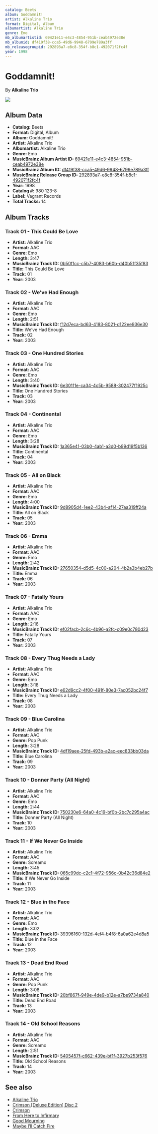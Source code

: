 ```yaml
---
catalog: Beets
album: Goddamnit!
artist: Alkaline Trio
format: Digital, Album
albumartist: Alkaline Trio
genre: Emo
mb_albumartistid: 69421e11-e4c3-4854-951b-ceab4972e38e
mb_albumid: df419f38-cca5-49d6-9948-6799e789a3ff
mb_releasegroupid: 292893a7-e8c8-354f-b8c1-492071f2fc4f
year: 1998
---
```


# Goddamnit!

By **Alkaline Trio**

![](../../assets/beetscovers/Alkaline_Trio-Goddamnit!.jpg)

## Album Data

- **Catalog:** Beets
- **Format:** Digital, Album
- **Album:** Goddamnit!
- **Artist:** Alkaline Trio
- **Albumartist:** Alkaline Trio
- **Genre:** Emo
- **MusicBrainz Album Artist ID:** [69421e11-e4c3-4854-951b-ceab4972e38e](https://musicbrainz.org/artist/69421e11-e4c3-4854-951b-ceab4972e38e)
- **MusicBrainz Album ID:** [df419f38-cca5-49d6-9948-6799e789a3ff](https://musicbrainz.org/release/df419f38-cca5-49d6-9948-6799e789a3ff)
- **MusicBrainz Release Group ID:** [292893a7-e8c8-354f-b8c1-492071f2fc4f](https://musicbrainz.org/release-group/292893a7-e8c8-354f-b8c1-492071f2fc4f)
- **Year:** 1998
- **Catalog #:** 980 123-8
- **Label:** Vagrant Records
- **Total Tracks:** 14

## Album Tracks

### Track 01 - This Could Be Love

- **Artist:** Alkaline Trio
- **Format:** AAC
- **Genre:** Emo
- **Length:** 3:47
- **MusicBrainz Track ID:** [0b50f1cc-c5b7-4083-b60b-d40b51f35f83](https://musicbrainz.org/recording/0b50f1cc-c5b7-4083-b60b-d40b51f35f83)
- **Title:** This Could Be Love
- **Track:** 01
- **Year:** 2003

### Track 02 - We’ve Had Enough

- **Artist:** Alkaline Trio
- **Format:** AAC
- **Genre:** Emo
- **Length:** 2:51
- **MusicBrainz Track ID:** [f12d7eca-bd63-4183-8021-d122ee936e30](https://musicbrainz.org/recording/f12d7eca-bd63-4183-8021-d122ee936e30)
- **Title:** We’ve Had Enough
- **Track:** 02
- **Year:** 2003

### Track 03 - One Hundred Stories

- **Artist:** Alkaline Trio
- **Format:** AAC
- **Genre:** Emo
- **Length:** 3:40
- **MusicBrainz Track ID:** [6e30111e-ca34-4c5b-9588-302477f1925c](https://musicbrainz.org/recording/6e30111e-ca34-4c5b-9588-302477f1925c)
- **Title:** One Hundred Stories
- **Track:** 03
- **Year:** 2003

### Track 04 - Continental

- **Artist:** Alkaline Trio
- **Format:** AAC
- **Genre:** Emo
- **Length:** 3:28
- **MusicBrainz Track ID:** [1a365e41-03b0-4ab1-a3d0-b99d19f5b136](https://musicbrainz.org/recording/1a365e41-03b0-4ab1-a3d0-b99d19f5b136)
- **Title:** Continental
- **Track:** 04
- **Year:** 2003

### Track 05 - All on Black

- **Artist:** Alkaline Trio
- **Format:** AAC
- **Genre:** Emo
- **Length:** 4:00
- **MusicBrainz Track ID:** [9d8905d4-1ee2-43b4-af14-27aa319ff24a](https://musicbrainz.org/recording/9d8905d4-1ee2-43b4-af14-27aa319ff24a)
- **Title:** All on Black
- **Track:** 05
- **Year:** 2003

### Track 06 - Emma

- **Artist:** Alkaline Trio
- **Format:** AAC
- **Genre:** Emo
- **Length:** 2:42
- **MusicBrainz Track ID:** [27650354-d5d5-4c00-a204-4b2a3b4eb27b](https://musicbrainz.org/recording/27650354-d5d5-4c00-a204-4b2a3b4eb27b)
- **Title:** Emma
- **Track:** 06
- **Year:** 2003

### Track 07 - Fatally Yours

- **Artist:** Alkaline Trio
- **Format:** AAC
- **Genre:** Emo
- **Length:** 2:16
- **MusicBrainz Track ID:** [ef02facb-2c6c-4b96-a2fc-c09e0c780d23](https://musicbrainz.org/recording/ef02facb-2c6c-4b96-a2fc-c09e0c780d23)
- **Title:** Fatally Yours
- **Track:** 07
- **Year:** 2003

### Track 08 - Every Thug Needs a Lady

- **Artist:** Alkaline Trio
- **Format:** AAC
- **Genre:** Emo
- **Length:** 3:18
- **MusicBrainz Track ID:** [e62d9cc2-4f00-491f-80e3-7ac052bc24f7](https://musicbrainz.org/recording/e62d9cc2-4f00-491f-80e3-7ac052bc24f7)
- **Title:** Every Thug Needs a Lady
- **Track:** 08
- **Year:** 2003

### Track 09 - Blue Carolina

- **Artist:** Alkaline Trio
- **Format:** AAC
- **Genre:** Pop Punk
- **Length:** 3:28
- **MusicBrainz Track ID:** [4df19aee-25fd-493b-a2ac-eec833bb03da](https://musicbrainz.org/recording/4df19aee-25fd-493b-a2ac-eec833bb03da)
- **Title:** Blue Carolina
- **Track:** 09
- **Year:** 2003

### Track 10 - Donner Party (All Night)

- **Artist:** Alkaline Trio
- **Format:** AAC
- **Genre:** Emo
- **Length:** 2:44
- **MusicBrainz Track ID:** [750230e6-64a0-4c19-bf0b-2bc7c295a4ac](https://musicbrainz.org/recording/750230e6-64a0-4c19-bf0b-2bc7c295a4ac)
- **Title:** Donner Party (All Night)
- **Track:** 10
- **Year:** 2003

### Track 11 - If We Never Go Inside

- **Artist:** Alkaline Trio
- **Format:** AAC
- **Genre:** Screamo
- **Length:** 3:45
- **MusicBrainz Track ID:** [065c99dc-c2c1-4f72-956c-0b42c36d84e2](https://musicbrainz.org/recording/065c99dc-c2c1-4f72-956c-0b42c36d84e2)
- **Title:** If We Never Go Inside
- **Track:** 11
- **Year:** 2003

### Track 12 - Blue in the Face

- **Artist:** Alkaline Trio
- **Format:** AAC
- **Genre:** Emo
- **Length:** 3:02
- **MusicBrainz Track ID:** [39396160-132d-4ef4-b4f8-6a0a62e4d8a5](https://musicbrainz.org/recording/39396160-132d-4ef4-b4f8-6a0a62e4d8a5)
- **Title:** Blue in the Face
- **Track:** 12
- **Year:** 2003

### Track 13 - Dead End Road

- **Artist:** Alkaline Trio
- **Format:** AAC
- **Genre:** Pop Punk
- **Length:** 3:08
- **MusicBrainz Track ID:** [20bf867f-949e-4de9-b12e-a7be9734a840](https://musicbrainz.org/recording/20bf867f-949e-4de9-b12e-a7be9734a840)
- **Title:** Dead End Road
- **Track:** 13
- **Year:** 2003

### Track 14 - Old School Reasons

- **Artist:** Alkaline Trio
- **Format:** AAC
- **Genre:** Screamo
- **Length:** 2:51
- **MusicBrainz Track ID:** [5405457f-c662-439e-bf1f-3927b253f576](https://musicbrainz.org/recording/5405457f-c662-439e-bf1f-3927b253f576)
- **Title:** Old School Reasons
- **Track:** 14
- **Year:** 2003


## See also

- [Alkaline Trio](Alkaline_Trio.md)
- [Crimson [Deluxe Edition] Disc 2](Crimson_[Deluxe_Edition]_Disc_2.md)
- [Crimson](Crimson.md)
- [From Here to Infirmary](From_Here_to_Infirmary.md)
- [Good Mourning](Good_Mourning.md)
- [Maybe I’ll Catch Fire](Maybe_I’ll_Catch_Fire.md)
